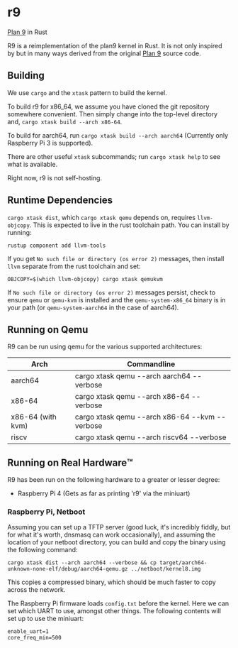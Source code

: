 # r9
[Plan 9](https://plan9.io/plan9/) in Rust

R9 is a reimplementation of the plan9 kernel in Rust.  It is
not only inspired by but in many ways derived from the original
[Plan 9](https://plan9.io/plan9/) source code.

## Building

We use `cargo` and the `xtask` pattern to build the kernel.

To build r9 for x86_64, we assume you have cloned the git repository
somewhere convenient.  Then simply change into the top-level
directory and, `cargo xtask build --arch x86-64`.

To build for aarch64, run `cargo xtask build --arch aarch64` (Currently only Raspberry Pi 3 is supported).

There are other useful `xtask` subcommands; run
`cargo xtask help` to see what is available.

Right now, r9 is not self-hosting.

## Runtime Dependencies

`cargo xtask dist`, which `cargo xtask qemu` depends on, requires `llvm-objcopy`. 
This is expected to live in the rust toolchain path.  You can install by running:
```
rustup component add llvm-tools
```

If you get `No such file or directory (os error 2)` messages, 
then install `llvm` separate from the rust toolchain and set:
```
OBJCOPY=$(which llvm-objcopy) cargo xtask qemukvm
```

If `No such file or directory (os error 2)` messages persist, 
check to ensure `qemu` or `qemu-kvm` is installed and the 
`qemu-system-x86_64` binary is in your path (or `qemu-system-aarch64` in the case of aarch64).

## Running on Qemu

R9 can be run using qemu for the various supported architectures:

|Arch|Commandline|
|----|-----------|
|aarch64|cargo xtask qemu --arch aarch64 --verbose|
|x86-64|cargo xtask qemu --arch x86-64 --verbose|
|x86-64 (with kvm)|cargo xtask qemu --arch x86-64 --kvm --verbose|
|riscv|cargo xtask qemu --arch riscv64 --verbose|

## Running on Real Hardware™️

R9 has been run on the following hardware to a greater or lesser degree:
- Raspberry Pi 4 (Gets as far as printing 'r9' via the miniuart)

### Raspberry Pi, Netboot

Assuming you can set up a TFTP server (good luck, it's incredibly fiddly, but for what it's worth, dnsmasq can work occasionally), and assuming the location of your netboot directory, you can build and copy the binary using the following command:
```
cargo xtask dist --arch aarch64 --verbose && cp target/aarch64-unknown-none-elf/debug/aarch64-qemu.gz ../netboot/kernel8.img
```

This copies a compressed binary, which should be much faster to copy across the network.

The Raspberry Pi firmware loads `config.txt` before the kernel.  Here we can set which UART to use, amongst other things.  The following contents will set up to use the miniuart:
```
enable_uart=1
core_freq_min=500
```
